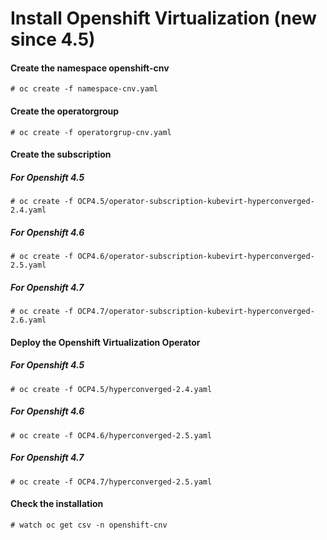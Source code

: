 # Install Openshift Virtualization (new since 4.5)

#### Create the namespace openshift-cnv
```
# oc create -f namespace-cnv.yaml
```

#### Create the operatorgroup
```
# oc create -f operatorgrup-cnv.yaml
```

#### Create the subscription

##### For Openshift 4.5
```
# oc create -f OCP4.5/operator-subscription-kubevirt-hyperconverged-2.4.yaml
```

##### For Openshift 4.6
```
# oc create -f OCP4.6/operator-subscription-kubevirt-hyperconverged-2.5.yaml
```

##### For Openshift 4.7
```
# oc create -f OCP4.7/operator-subscription-kubevirt-hyperconverged-2.6.yaml
```

#### Deploy the Openshift Virtualization Operator

##### For Openshift 4.5
```
# oc create -f OCP4.5/hyperconverged-2.4.yaml
```

##### For Openshift 4.6
```
# oc create -f OCP4.6/hyperconverged-2.5.yaml
```

##### For Openshift 4.7
```
# oc create -f OCP4.7/hyperconverged-2.5.yaml
```

#### Check the installation
```
# watch oc get csv -n openshift-cnv
```
